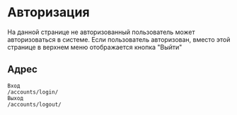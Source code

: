 # Авторизация

На данной странице не авторизованный пользователь может авторизоваться в системе. Если пользователь авторизован, вместо этой странице в верхнем меню отображается кнопка "Выйти"

## Адрес
    Вход
    /accounts/login/
    Выход
    /accounts/logout/